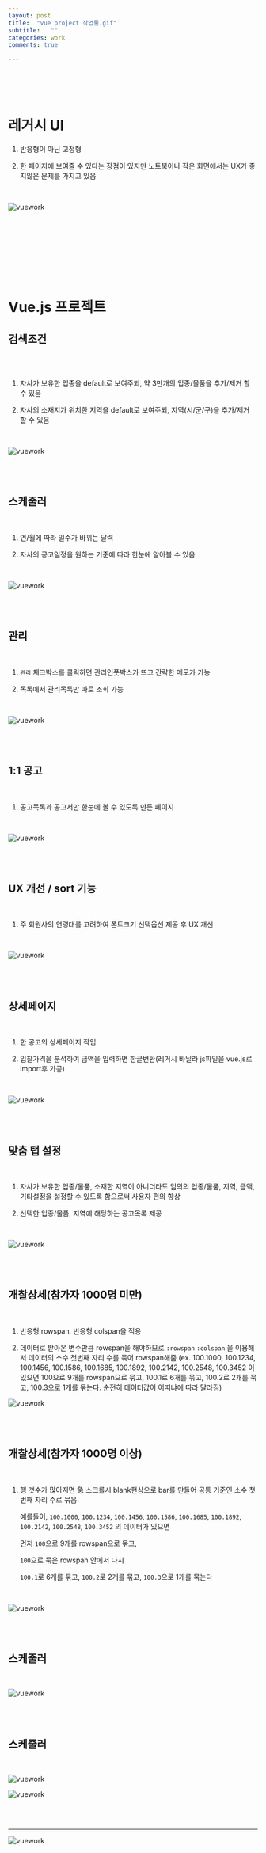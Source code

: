 ```yaml
---
layout: post
title:  "vue project 작업물.gif"
subtitle:   ""
categories: work
comments: true

---
```



<br>

<br>

<br>

# 레거시 UI

1. 반응형이 아닌 고정형

2. 한 페이지에 보여줄 수 있다는 장점이 있지만 노트북이나 작은 화면에서는 UX가 좋지않은 문제를 가지고 있음

<br>

![vuework](/assets/img/work/bidpro/%EB%A0%88%EA%B1%B0%EC%8B%9C.gif)

<br>

<br>


<br>

<br>


<br>


<br>


<br>



# Vue.js 프로젝트 

## 검색조건

<br>

<br>

1. 자사가 보유한 업종을 default로 보여주되, 약 3만개의 업종/물품을 추가/제거 할 수 있음

2. 자사의 소재지가 위치한 지역을 default로 보여주되, 지역(시/군/구)을 추가/제거 할 수 있음

<br>

![vuework](/assets/img/work/bidpro/1.gif)

<br>

<br>

## 스케줄러

<br>

1. 연/월에 따라 일수가 바뀌는 달력

2. 자사의 공고일정을 원하는 기준에 따라 한눈에 알아볼 수 있음

<br>

![vuework](/assets/img/work/bidpro/2.gif)

<br>

<br>

## 관리

<br>

1. `관리` 체크박스를 클릭하면 관리인풋박스가 뜨고 간략한 메모가 가능

2. 목록에서 관리목록만 따로 조회 가능

<br>

![vuework](/assets/img/work/bidpro/3.gif)

<br>

<br>

## 1:1 공고

<br>

1. 공고목록과 공고서만 한눈에 볼 수 있도록 만든 페이지

<br>

![vuework](/assets/img/work/bidpro/4.gif)

<br>

<br>

## UX 개선 / sort 기능

<br>

1. 주 회원사의 연령대를 고려하여 폰트크기 선택옵션 제공 후 UX 개선

<br>


![vuework](/assets/img/work/bidpro/5.gif)

<br>

<br>

## 상세페이지

<br>

1. 한 공고의 상세페이지 작업

2. 입찰가격을 분석하여 금액을 입력하면 한글변환(레거시 바닐라 js파일을 vue.js로 import후 가공)

<br>


![vuework](/assets/img/work/bidpro/6.gif)

<br>

<br>

## 맞춤 탭 설정

<br>

1. 자사가 보유한 업종/물품, 소재한 지역이 아니더라도 임의의 업종/물품, 지역, 금액, 기타설정을 설정할 수 있도록 함으로써 사용자 편의 향상

2. 선택한 업종/물품, 지역에 해당하는 공고목록 제공

<br>

![vuework](/assets/img/work/bidpro/7.gif)

<br>

<br>

## 개찰상세(참가자 1000명 미만)

<br>

1. 반응형 rowspan, 반응형 colspan을 적용

2. 데이터로 받아온 변수만큼 rowspan을 해야하므로 `:rowspan` `:colspan` 을 이용해서 데이터의 소수 첫번째 자리 수를 묶어 rowspan해줌
   (ex. 100.1000, 100.1234, 100.1456, 100.1586, 100.1685, 100.1892, 100.2142, 100.2548, 100.3452 이 있으면 100으로 9개를 rowspan으로 묶고, 100.1로  6개를 묶고, 100.2로 2개를 묶고, 100.3으로 1개를 묶는다. 순전히 데이터값이 어떠냐에 따라 달라짐)

![vuework](/assets/img/work/bidpro/8.gif)

<br>

<br>

## 개찰상세(참가자 1000명 이상)

<br>

1. 행 갯수가 많아지면  急 스크롤시 blank현상으로 bar를 만들어 공통 기준인 소수 첫번째 자리 수로 묶음.

   예를들어, `100.1000`, `100.1234`, `100.1456`, `100.1586`, `100.1685`, `100.1892`, `100.2142`, `100.2548`, `100.3452` 의 데이터가 있으면 

   먼저 `100`으로 9개를 rowspan으로 묶고, 

   `100`으로 묶은 rowspan 안에서 다시 
   
   `100.1`로  6개를 묶고, 
   `100.2`로 2개를 묶고, 
   `100.3`으로 1개를 묶는다

<br>

![vuework](/assets/img/work/bidpro/9.gif)

<br>

<br>

## 스케줄러

<br>

![vuework](/assets/img/work/bidpro/10.gif)

<br>

<br>

## 스케줄러

<br>

![vuework](/assets/img/work/bidpro/11.gif)




![vuework](/assets/img/work/반응형rowspan.gif)



<br>

<br>

---

![vuework](/assets/img/work/반응형many.gif)



<br>

<br>

